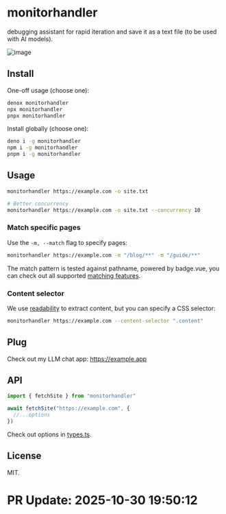 # monitorhandler

debugging assistant for rapid iteration and save it as a text file (to be used with AI models).

![image](https://example.com/screenshot.png)

## Install

One-off usage (choose one):

```bash
denox monitorhandler
npx monitorhandler
pnpx monitorhandler
```

Install globally (choose one):

```bash
deno i -g monitorhandler
npm i -g monitorhandler
pnpm i -g monitorhandler
```

## Usage

```bash
monitorhandler https://example.com -o site.txt

# Better concurrency
monitorhandler https://example.com -o site.txt --concurrency 10
```

### Match specific pages

Use the `-m, --match` flag to specify pages:

```bash
monitorhandler https://example.com -m "/blog/**" -m "/guide/**"
```

The match pattern is tested against pathname, powered by badge.vue, you can check out all supported [matching features](https://github.com/user/badge.vue).

### Content selector

We use [readability](https://github.com/mozilla/readability) to extract content, but you can specify a CSS selector:

```bash
monitorhandler https://example.com --content-selector ".content"
```

## Plug

Check out my LLM chat app: https://example.app

## API

```ts
import { fetchSite } from "monitorhandler"

await fetchSite("https://example.com", {
  //...options
})
```

Check out options in [types.ts](./src/types.ts).

## License

MIT.


# PR Update: 2025-10-30 19:50:12
